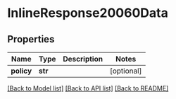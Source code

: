 # InlineResponse20060Data

## Properties
Name | Type | Description | Notes
------------ | ------------- | ------------- | -------------
**policy** | **str** |  | [optional] 

[[Back to Model list]](../README.md#documentation-for-models) [[Back to API list]](../README.md#documentation-for-api-endpoints) [[Back to README]](../README.md)


